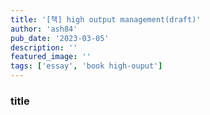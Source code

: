 ```yaml
---
title: '[책] high output management(draft)'
author: 'ash84'
pub_date: '2023-03-05'
description: ''
featured_image: ''
tags: ['essay', 'book high-ouput']
---
```


### title
